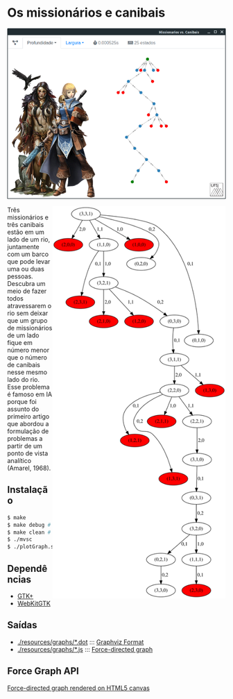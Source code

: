 # Os missionários e canibais

![Captura](https://github.com/Durfan/ufsj-ia-canibais/blob/master/docs/captura.png)

<img align="right" width="400" src="./resources/graphs/profund.svg">

Três missionários e três canibais estão em um lado de um rio, juntamente com um barco que pode levar uma ou duas pessoas. Descubra um meio de fazer todos atravessarem o rio sem deixar que um grupo de missionários de um lado fique em número menor que o número de canibais nesse mesmo lado do rio. Esse problema é famoso em IA porque foi assunto do primeiro artigo que abordou a formulação de problemas a partir de um ponto de vista analítico (Amarel, 1968).

## Instalação

``` bash
$ make
$ make debug # binario com debug
$ make clean # remover binario
$ ./mvsc
$ ./plotGraph.sh # plot para dots gerados
```

## Dependências

* [GTK+](https://www.gtk.org/download/linux.php)
* [WebKitGTK](https://webkitgtk.org/)

## Saídas

* [./resources/graphs/*.dot](https://github.com/Durfan/ufsj-ia-canibais/blob/master/resources/graphs/) ::: [Graphviz Format](https://www.graphviz.org/)  
* [./resources/graphs/*.js](https://github.com/Durfan/ufsj-ia-canibais/blob/master/resources/graphs/) ::: [Force-directed graph](https://github.com/vasturiano/force-graph)

## Force Graph API

[Force-directed graph rendered on HTML5 canvas](https://github.com/vasturiano/force-graph)
